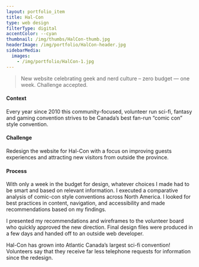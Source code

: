 ```yaml
---
layout: portfolio_item
title: Hal-Con
type: web design
filterType: digital
accentColor: --cyan
thumbnail: /img/thumbs/HalCon-thumb.jpg
headerImage: /img/portfolio/HalCon-header.jpg
sidebarMedia:
  images:
    - /img/portfolio/HalCon-1.jpg
---
```


>New website celebrating geek and nerd culture – zero budget — one week. Challenge accepted.

#### Context

Every year since 2010 this community-focused, volunteer run sci-fi, fantasy and gaming convention strives to be Canada’s best fan-run “comic con” style convention.

#### Challenge

Redesign the website for Hal-Con with a focus on improving guests experiences and attracting new visitors from outside the province.

#### Process

With only a week in the budget for design, whatever choices I made had to be smart and based on relevant information. I executed a comparative analysis of comic-con style conventions across North America. I looked for best practices in content, navigation, and accessibility and made recommendations based on my findings.

I presented my recommendations and wireframes to the volunteer board who quickly approved the new direction. Final design files were produced in a few days and handed off to an outside web developer.

Hal-Con has grown into Atlantic Canada’s largest sci-fi convention! Volunteers say that they receive far less telephone requests for information since the redesign.
